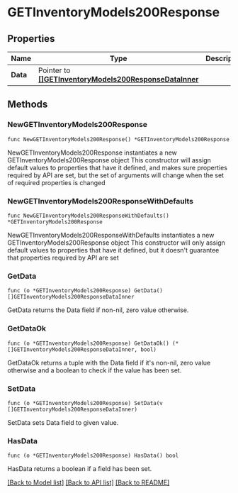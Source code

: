 # GETInventoryModels200Response

## Properties

Name | Type | Description | Notes
------------ | ------------- | ------------- | -------------
**Data** | Pointer to [**[]GETInventoryModels200ResponseDataInner**](GETInventoryModels200ResponseDataInner.md) |  | [optional] 

## Methods

### NewGETInventoryModels200Response

`func NewGETInventoryModels200Response() *GETInventoryModels200Response`

NewGETInventoryModels200Response instantiates a new GETInventoryModels200Response object
This constructor will assign default values to properties that have it defined,
and makes sure properties required by API are set, but the set of arguments
will change when the set of required properties is changed

### NewGETInventoryModels200ResponseWithDefaults

`func NewGETInventoryModels200ResponseWithDefaults() *GETInventoryModels200Response`

NewGETInventoryModels200ResponseWithDefaults instantiates a new GETInventoryModels200Response object
This constructor will only assign default values to properties that have it defined,
but it doesn't guarantee that properties required by API are set

### GetData

`func (o *GETInventoryModels200Response) GetData() []GETInventoryModels200ResponseDataInner`

GetData returns the Data field if non-nil, zero value otherwise.

### GetDataOk

`func (o *GETInventoryModels200Response) GetDataOk() (*[]GETInventoryModels200ResponseDataInner, bool)`

GetDataOk returns a tuple with the Data field if it's non-nil, zero value otherwise
and a boolean to check if the value has been set.

### SetData

`func (o *GETInventoryModels200Response) SetData(v []GETInventoryModels200ResponseDataInner)`

SetData sets Data field to given value.

### HasData

`func (o *GETInventoryModels200Response) HasData() bool`

HasData returns a boolean if a field has been set.


[[Back to Model list]](../README.md#documentation-for-models) [[Back to API list]](../README.md#documentation-for-api-endpoints) [[Back to README]](../README.md)


